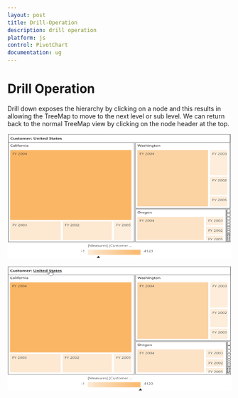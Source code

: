 ```yaml
---
layout: post
title: Drill-Operation
description: drill operation
platform: js
control: PivotChart
documentation: ug
---
```


# Drill Operation

Drill down exposes the hierarchy by clicking on a node and this results in allowing the TreeMap to move to the next level or sub level. We can return back to the normal TreeMap view by clicking on the node header at the top.

![](/js/PivotTreeMap/Drill-Operation_images/Drill_img1.png)

![](/js/PivotTreeMap/Drill-Operation_images/Drill_img2.png)



